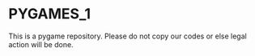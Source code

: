 # PYGAMES_1
This is a pygame repository. Please do not copy our codes or else legal action will be done.
